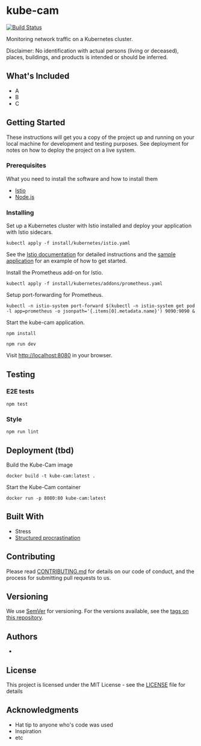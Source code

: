 # kube-cam
[![Build Status](https://travis-ci.com/setttings/kube-cam.svg?token=rnsfBSr65omB9Dwzrq4q&branch=master)](https://travis-ci.com/setttings/kube-cam)

Monitoring network traffic on a Kubernetes cluster.

Disclaimer: No identification with actual persons (living or deceased), places, buildings, and products is intended or should be inferred.

## What's Included
* A
* B
* C

## Getting Started

These instructions will get you a copy of the project up and running on your local machine for development and testing purposes. See deployment for notes on how to deploy the project on a live system.

### Prerequisites

What you need to install the software and how to install them

* [Istio](https://istio.io/)
* [Node.js](https://nodejs.org/en/)

### Installing

Set up a Kubernetes cluster with Istio installed and deploy your application with Istio sidecars.

```
kubectl apply -f install/kubernetes/istio.yaml
```

See the [Istio documentation](https://istio.io/docs/setup/kubernetes/quick-start.html) for detailed instructions and the [sample application](sample) for an example of how to get started.

Install the Prometheus add-on for Istio.

```
kubectl apply -f install/kubernetes/addons/prometheus.yaml
```

Setup port-forwarding for Prometheus.

```
kubectl -n istio-system port-forward $(kubectl -n istio-system get pod -l app=prometheus -o jsonpath='{.items[0].metadata.name}') 9090:9090 &
```

Start the kube-cam application.

```
npm install

npm run dev
```

Visit [http://localhost:8080](http://localhost:8080) in your browser.

## Testing

### E2E tests

```
npm test
```

### Style

```
npm run lint
```

## Deployment (tbd)

Build the Kube-Cam image

```
docker build -t kube-cam:latest .
```

Start the Kube-Cam container

```
docker run -p 8080:80 kube-cam:latest
```

## Built With
* Stress
* [Structured procrastination](http://www.structuredprocrastination.com/)

## Contributing

Please read [CONTRIBUTING.md](https://gist.github.com/PurpleBooth/b24679402957c63ec426) for details on our code of conduct, and the process for submitting pull requests to us.

## Versioning

We use [SemVer](http://semver.org/) for versioning. For the versions available, see the [tags on this repository](https://github.com/your/project/tags).

## Authors

*

## License

This project is licensed under the MIT License - see the [LICENSE](LICENSE) file for details

## Acknowledgments

* Hat tip to anyone who's code was used
* Inspiration
* etc
